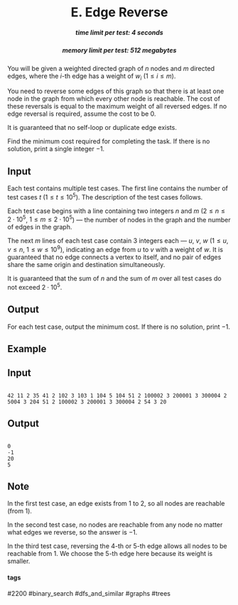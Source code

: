<h1 style='text-align: center;'> E. Edge Reverse</h1>

<h5 style='text-align: center;'>time limit per test: 4 seconds</h5>
<h5 style='text-align: center;'>memory limit per test: 512 megabytes</h5>

You will be given a weighted directed graph of $n$ nodes and $m$ directed edges, where the $i$-th edge has a weight of $w_i$ ($1 \le i \le m$).

You need to reverse some edges of this graph so that there is at least one node in the graph from which every other node is reachable. The cost of these reversals is equal to the maximum weight of all reversed edges. If no edge reversal is required, assume the cost to be $0$.

It is guaranteed that no self-loop or duplicate edge exists.

Find the minimum cost required for completing the task. If there is no solution, print a single integer $-1$.

## Input

Each test contains multiple test cases. The first line contains the number of test cases $t$ ($1 \le t \le 10^5$). The description of the test cases follows.

Each test case begins with a line containing two integers $n$ and $m$ ($2 \le n \le 2 \cdot 10^5$, $1 \le m \le 2 \cdot 10^5$) — the number of nodes in the graph and the number of edges in the graph.

The next $m$ lines of each test case contain $3$ integers each — $u$, $v$, $w$ ($1 \le u, v \le n$, $1 \le w \le 10^9$), indicating an edge from $u$ to $v$ with a weight of $w$. It is guaranteed that no edge connects a vertex to itself, and no pair of edges share the same origin and destination simultaneously.

It is guaranteed that the sum of $n$ and the sum of $m$ over all test cases do not exceed $2 \cdot 10^5$.

## Output

For each test case, output the minimum cost. If there is no solution, print $-1$.

## Example

## Input


```

42 11 2 35 41 2 102 3 103 1 104 5 104 51 2 100002 3 200001 3 300004 2 5004 3 204 51 2 100002 3 200001 3 300004 2 54 3 20
```
## Output


```

0
-1
20
5

```
## Note

In the first test case, an edge exists from $1$ to $2$, so all nodes are reachable (from $1$).

In the second test case, no nodes are reachable from any node no matter what edges we reverse, so the answer is $-1$.

In the third test case, reversing the $4$-th or $5$-th edge allows all nodes to be reachable from $1$. We choose the $5$-th edge here because its weight is smaller.



#### tags 

#2200 #binary_search #dfs_and_similar #graphs #trees 